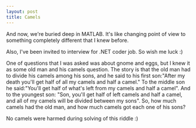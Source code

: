 ```yaml
---
layout: post
title: Camels
---
```


And now, we're buried deep in MATLAB. It's like changing point of view to something completely different that I knew before.

Also, I've been invited to interview for .NET coder job. So wish me luck :)

One of questions that I was asked was about gnome and eggs, but I knew it as some old man and his camels question.
The story is that the old man had to divide his camels among his sons, and he said to his first son:"After my death you'll get half of all my camels and half a camel." To the middle son he said:"You'll get half of what's left from my camels and half a camel". And to the youngest son: "Son, you'll get half of left camels and half a camel, and all of my camels will be divided between my sons". So, how much camels had the old man, and how much camels got each one of his sons?

No camels were harmed during solving of this riddle :)  
